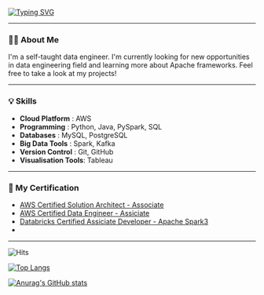 [![Typing SVG](https://readme-typing-svg.demolab.com?font=Fira+Code&size=25&pause=1000&color=F7F7F7&width=435&lines=+Hi+there%2C+I'm+Seohui!%F0%9F%91%8B)](https://git.io/typing-svg)

---

### 🧑‍💻 About Me
I'm a self-taught data engineer. I'm currently looking for new opportunities in data engineering field and learning more about Apache frameworks. Feel free to take a look at my projects!

---

### 💡 Skills
- **Cloud Platform** : AWS
- **Programming** : Python, Java, PySpark, SQL
- **Databases** : MySQL, PostgreSQL
- **Big Data Tools** : Spark, Kafka
- **Version Control** : Git, GitHub
- **Visualisation Tools**: Tableau
  
---

### 📝 My Certification
- [AWS Certified Solution Architect - Associate]()
- [AWS Certified Data Engineer - Assiciate]()
- [Databricks Certified Assiciate Developer - Apache Spark3]()
- []()
  
---

![Hits](https://hits.seeyoufarm.com/api/count/incr/badge.svg?url=https%3A%2F%2Fgithub.com%2Fgjbae1212%2Fhit-counter&count_bg=%233D85C8&title_bg=%23555555&icon=&icon_color=%23E7E7E7&title=Profile+Views&edge_flat=false)

[![Top Langs](https://github-readme-stats.vercel.app/api/top-langs/?username=toughcookieseohui)](https://github.com/anuraghazra/github-readme-stats)

[![Anurag's GitHub stats](https://github-readme-stats.vercel.app/api?username=toughcookieseohui)](https://github.com/anuraghazra/github-readme-stats)
